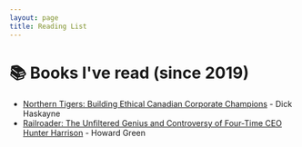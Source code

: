 ```yaml
---
layout: page
title: Reading List
---
```

<h1>
  📚 Books I've read (since 2019)
</h1>

* <a href="https://press.ucalgary.ca/books/9780889534063/" target="_blank">Northern Tigers: Building Ethical Canadian Corporate Champions</a> - Dick Haskayne
* <a href="https://www.goodreads.com/book/show/41398836-railroader" target="_blank">Railroader: The Unfiltered Genius and Controversy of Four-Time CEO Hunter Harrison</a> - Howard Green